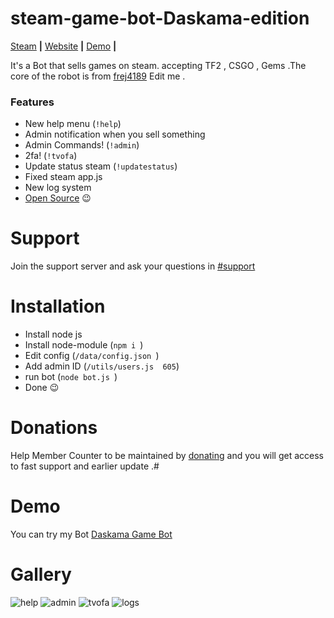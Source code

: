 # steam-game-bot-Daskama-edition
[Steam](https://steamcommunity.com/id/19992110) **|** [Website](https://www.hulibrci.wtf/) **|** [Demo](https://steamcommunity.com/id/gamesbots/) **|**

It's a Bot that sells games on steam. accepting  TF2 , CSGO , Gems .The core of the robot is from  [frej4189](https://github.com/frej4189/steam-games-bot) Edit me . 

### Features

- New help menu  (`!help`)
- Admin notification when you sell something 
- Admin Commands! (`!admin`)
- 2fa! (`!tvofa`)
- Update status steam  (`!updatestatus`)
- Fixed steam app.js 
- New log system 
- [Open Source](https://github.com/hulibrci/steam-game-bot-Daskama-edition) 😉

# Support

Join the support server and ask your questions in [#support](https://discord.gg/rdbtBft) 

# Installation
- Install node js
- Install node-module (`npm i `)
- Edit config (`/data/config.json `)
- Add admin ID (`/utils/users.js  605`)
- run bot (`node bot.js `)
- Done 😉

# Donations

Help Member Counter to be maintained by [donating](https://www.paypal.com/paypalme/Hulibrci) and you will get access to fast support and earlier update .# 

# Demo

You can try my Bot [Daskama Game Bot ](https://steamcommunity.com/id/gamesbots/)


# Gallery

![help](https://i.imgur.com/PqANCv6.png)
![admin](https://i.imgur.com/66XX9IB.png)
![tvofa](https://i.imgur.com/AYjBURp.png)
![logs](https://i.imgur.com/Xe0iYRR.png)
